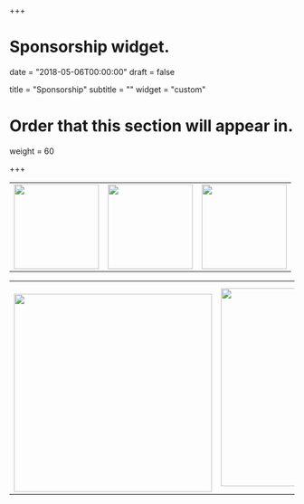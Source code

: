 +++
# Sponsorship widget.

date = "2018-05-06T00:00:00"
draft = false

title = "Sponsorship"
subtitle = ""
widget = "custom"

# Order that this section will appear in.
weight = 60
 
+++


<table>
  <tr style="margin-right:0px;">
    <td>
		<a href="https://www.pims.math.ca/" target="blank"><img src="img/pims-logo.png" style="height:150px;" /></a>
    </td>
    <td>
      <a href="http://www.iam.ubc.ca/" target="blank"><img src="img/iam_logo.jpg" style="height:150px;"/></a>
    </td>
    <td>
      <a href="http://www.ssrmining.com" target="blank"><img src="img/ssr-logo.png" style="height:150px;"/></a>
    </td>
  </tr>
</table>
<table>
  <tr>
    <td>
      <a href="https://www.comm100.com/"><img src="./img/comm100.png" style="display:block;width:350px; margin-top: 20px"/></a>
    </td>
    <td>
      <a href="http://www.cloudpbx.ca/"><img src="https://static.wixstatic.com/media/703c96_9dc4bd80ee234e541b64181fd24481f2.png/v1/fill/w_580,h_212,al_c,lg_1/703c96_9dc4bd80ee234e541b64181fd24481f2.png" style="display:block; width:350px;" /></a>
    </td>
  </tr>
</table>
